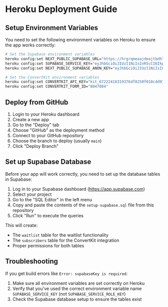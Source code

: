 # Heroku Deployment Guide

## Setup Environment Variables

You need to set the following environment variables on Heroku to ensure the app works correctly:

```bash
# Set the Supabase environment variables
heroku config:set NEXT_PUBLIC_SUPABASE_URL="https://hrgrqmeaajdmajtbdhla.supabase.co"
heroku config:set SUPABASE_SERVICE_KEY="eyJhbGciOiJIUzI1NiIsInR5cCI6IkpXVCJ9.eyJpc3MiOiJzdXBhYmFzZSIsInJlZiI6ImhyZ3JxbWVhYWpkbWFqdGJkaGxhIiwicm9sZSI6InNlcnZpY2Vfcm9sZSIsImlhdCI6MTc0NjY4MTE3MywiZXhwIjoyMDYyMjU3MTczfQ.fFzFVkG9XRzoJukCRc7gaG7EGOdJzWsRiyA4E_2oSfs"
heroku config:set NEXT_PUBLIC_SUPABASE_ANON_KEY="eyJhbGciOiJIUzI1NiIsInR5cCI6IkpXVCJ9.eyJpc3MiOiJzdXBhYmFzZSIsInJlZiI6ImhyZ3JxbWVhYWpkbWFqdGJkaGxhIiwicm9sZSI6ImFub24iLCJpYXQiOjE3NDY2ODExNzMsImV4cCI6MjA2MjI1NzE3M30.ErJwCN9trDC0z2o4GaHpiIEiK0ZJIm9ODaX0xep32I4"

# Set the ConvertKit environment variables
heroku config:set CONVERTKIT_API_KEY="kit_67222418319376df0250f010cdd975b7"
heroku config:set CONVERTKIT_FORM_ID="8047084"
```

## Deploy from GitHub

1. Login to your Heroku dashboard
2. Create a new app
3. Go to the "Deploy" tab
4. Choose "GitHub" as the deployment method
5. Connect to your GitHub repository
6. Choose the branch to deploy (usually `main`)
7. Click "Deploy Branch"

## Set up Supabase Database

Before your app will work correctly, you need to set up the database tables in Supabase:

1. Log in to your Supabase dashboard (https://app.supabase.com)
2. Select your project
3. Go to the "SQL Editor" in the left menu
4. Copy and paste the contents of the `setup-supabase.sql` file from this repository
5. Click "Run" to execute the queries

This will create:
- The `waitlist` table for the waitlist functionality
- The `subscribers` table for the ConvertKit integration
- Proper permissions for both tables

## Troubleshooting

If you get build errors like `Error: supabaseKey is required`:

1. Make sure all environment variables are set correctly on Heroku
2. Verify that you've used the correct environment variable name `SUPABASE_SERVICE_KEY` (not `SUPABASE_SERVICE_ROLE_KEY`)
3. Check the Supabase database setup to ensure the tables exist 